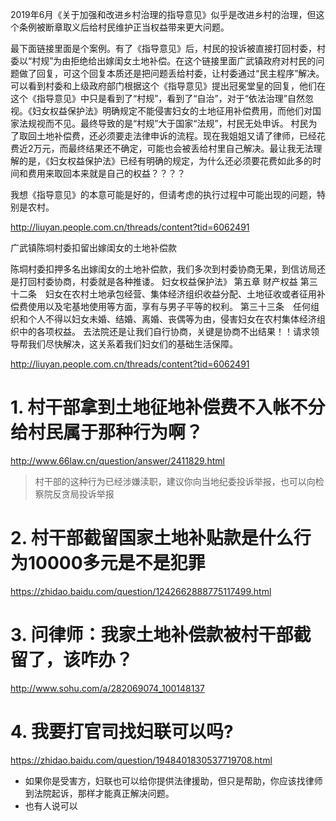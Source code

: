 2019年6月《关于加强和改进乡村治理的指导意见》似乎是改进乡村的治理，但这个条例被断章取义后给村民维护正当权益带来更大问题。

最下面链接里面是个案例。有了《指导意见》后，村民的投诉被直接打回村委，村委以“村规”为由拒绝给出嫁闺女土地补偿。在这个链接里面广武镇政府对村民的问题做了回复，可这个回复本质还是把问题丢给村委，让村委通过“民主程序”解决。
可以看到村委和上级政府部门根据这个《指导意见》提出冠冕堂皇的回复，他们在这个《指导意见》中只是看到了“村规”，看到了“自治”，对于“依法治理”自然忽视。《妇女权益保护法》明确规定不能侵害妇女的土地征用补偿费用，而他们对国家法规视而不见。最终导致的是“村规”大于国家“法规”，村民无处申诉。
村民为了取回土地补偿费，还必须要走法律申诉的流程。现在我姐姐又请了律师，已经花费近2万元，而最终结果还不确定，可能也会被丢给村里自己解决。最让我无法理解的是，《妇女权益保护法》已经有明确的规定，为什么还必须要花费如此多的时间和费用来取回本来就是自己的权益？？？？

我想《指导意见》的本意可能是好的，但请考虑的执行过程中可能出现的问题，特别是农村。

http://liuyan.people.com.cn/threads/content?tid=6062491




广武镇陈垌村委扣留出嫁闺女的土地补偿款

陈垌村委扣押多名出嫁闺女的土地补偿款，我们多次到村委协商无果，到信访局还是打回村委协商，村委就是各种推诿。
妇女权益保护法》 第五章 财产权益 第三十二条　妇女在农村土地承包经营、集体经济组织收益分配、土地征收或者征用补偿费使用以及宅基地使用等方面，享有与男子平等的权利。
第三十三条　任何组织和个人不得以妇女未婚、结婚、离婚、丧偶等为由，侵害妇女在农村集体经济组织中的各项权益。 
去法院还是让我们自行协商，关键是协商不出结果！！请求领导帮我们尽快解决，这关系着我们妇女们的基础生活保障。


http://liuyan.people.com.cn/threads/content?tid=6062491




# 1. 村干部拿到土地征地补偿费不入帐不分给村民属于那种行为啊？
http://www.66law.cn/question/answer/2411829.html

>  村干部的这种行为已经涉嫌渎职，建议你向当地纪委投诉举报，也可以向检察院反贪局投诉举报

# 2. 村干部截留国家土地补贴款是什么行为10000多元是不是犯罪
https://zhidao.baidu.com/question/1242662888775117499.html


# 3. 问律师：我家土地补偿款被村干部截留了，该咋办？ 
http://www.sohu.com/a/282069074_100148137


# 4. 我要打官司找妇联可以吗?
https://zhidao.baidu.com/question/1948401830537719708.html

- 如果你是受害方，妇联也可以给你提供法律援助，但只是帮助，你应该找律师到法院起诉，那样才能真正解决问题。
- 也有人说可以

